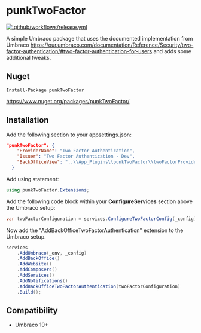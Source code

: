 # punkTwoFactor

[![.github/workflows/release.yml](https://github.com/garpunkal/punkTwoFactor/actions/workflows/release.yml/badge.svg)](https://github.com/garpunkal/punkTwoFactor/actions/workflows/release.yml)

A simple Umbraco package that uses the documented implementation from Umbraco https://our.umbraco.com/documentation/Reference/Security/two-factor-authentication/#two-factor-authentication-for-users and adds some additional tweaks.

## Nuget

```
Install-Package punkTwoFactor
```

https://www.nuget.org/packages/punkTwoFactor/


## Installation

Add the following section to your appsettings.json:
```json
"punkTwoFactor": {
    "ProviderName": "Two Factor Authentication",
    "Issuer": "Two Factor Authentication - Dev",
    "BackOfficeView": "..\\App_Plugins\\punkTwoFactor\\twoFactorProviderGoogleAuthenticator.html"
  }
```

Add using statement:
```csharp
using punkTwoFactor.Extensions;
```

Add the following code block within your **ConfigureServices** section above the Umbraco setup:
```csharp
var twoFactorConfiguration = services.ConfigureTwoFactorConfig(_config);
```

Now add the "AddBackOfficeTwoFactorAuthentication" extension to the Umbraco setup. 

```csharp
services
    .AddUmbraco(_env, _config)
    .AddBackOffice()
    .AddWebsite()
    .AddComposers()
    .AddServices()
    .AddNotifications()               
    .AddBackOfficeTwoFactorAuthentication(twoFactorConfiguration)
    .Build();
```

## Compatibility

- Umbraco 10+    
